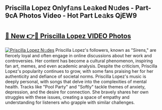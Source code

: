 ## Priscilla Lopez Onlyf𝚊ns Le𝚊ked N𝚞des - Part-9cA Photos Video - Hot Part Le𝚊ks QjEW9

# <h2><a href="http://ab18478.deff.icu/?id=Priscilla+Lopez">🔗 New 👉🔴 Priscilla Lopez VIDEO Photos</a></h2>

[![Priscilla Lopez N𝚞des](https://i.imgur.com/rIISA9y.gif)](http://ab18478.deff.icu/?id=Priscilla+Lopez)
Priscilla Lopez's followers, known as "Sirens," are fiercely loyal and often engage in online discussions about her work and controversies. Her content has become a cultural phenomenon, inspiring fan art, memes, and even academic analysis. Despite the criticism, Priscilla Lopez's popularity continues to grow, with some fans praising her for her authenticity and defiance of societal norms. Priscilla Lopez's music is deeply personal, with songs that delve into the complexities of mental health. Tracks like "Pool Party" and "Softly" tackle themes of anxiety, depression, and the desire for connection. She bravely shares her own struggles with these issues, creating a space of empathy and understanding for listeners who grapple with similar challenges.
